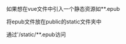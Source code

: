 <!--
 * @Author: Richard Chiang
 * @Date: 2020-06-10 16:28:01
 * @LastEditrors: Richard Chiang
 * @LastEditTime: 2020-06-10 16:29:03
 * @Email: 19875991227@163.com
--> 
如果想在vue文件中引入一个静态资源如**.epub

将epub文件放在public的static文件夹中

通过'/static/**.epub访问